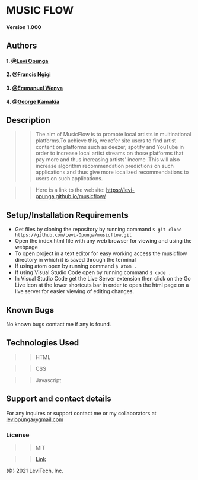 # MUSIC FLOW

#### Version 1.000

## Authors

#### 1. [@Levi Opunga](https://github.com/Levi-Opunga)

#### 2. [@Francis Ngigi](https://github.com/FrancisFlow)

#### 3. [@Emmanuel Wenya](https://github.com/EmmanuelWenyaa1738)

#### 4. [@George Kamakia](https://github.com/0724654276)

## Description

> > The aim of MusicFlow is to promote local artists in multinational platforms.To achieve this, we refer site users to find artist content on platforms such as deezer, spotify and YouTube in order to increase local artist streams on those platforms that pay more and thus increasing artists' income .This will also increase algorithm recommendation predictions on such applications and thus give more localized recommendations to users on such applications.

> > Here is a link to the website: https://levi-opunga.github.io/musicflow/

## Setup/Installation Requirements

- Get files by cloning the repository by running command `$ git clone https://github.com/Levi-Opunga/musicflow.git`
- Open the index.html file with any web browser for viewing and using the webpage
- To open project in a text editor for easy working access the musicflow directory in which it is saved through the terminal
- If using atom open by running command
  `$ atom .`
- If using Visual Studio Code open by running command
  `$ code .`
- In Visual Studio Code get the Live Server extension then click on the Go Live icon at the lower shortcuts bar in order to open the html page on a live server for easier viewing of editing changes.

## Known Bugs

No known bugs contact me if any is found.

## Technologies Used

> > HTML

> > CSS

> > Javascript

## Support and contact details

For any inquires or support contact me or my collaborators at leviopunga@gmail.com

### License

> > MIT

> > [Link](https://github.com/Levi-Opunga/DelaniStudios/blob/master/License)

(©) 2021 LeviTech, Inc.
